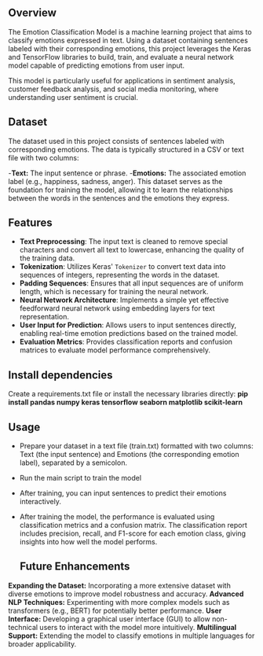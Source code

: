 ## Overview
The Emotion Classification Model is a machine learning project that aims to classify emotions expressed in text. Using a dataset containing sentences labeled with their corresponding emotions, this project leverages the Keras and TensorFlow libraries to build, train, and evaluate a neural network model capable of predicting emotions from user input. 

This model is particularly useful for applications in sentiment analysis, customer feedback analysis, and social media monitoring, where understanding user sentiment is crucial.

## Dataset
The dataset used in this project consists of sentences labeled with corresponding emotions. The data is typically structured in a CSV or text file with two columns:

-**Text:** The input sentence or phrase.
-**Emotions:** The associated emotion label (e.g., happiness, sadness, anger).
This dataset serves as the foundation for training the model, allowing it to learn the relationships between the words in the sentences and the emotions they express.

## Features
- **Text Preprocessing**: The input text is cleaned to remove special characters and convert all text to lowercase, enhancing the quality of the training data.
- **Tokenization**: Utilizes Keras' `Tokenizer` to convert text data into sequences of integers, representing the words in the dataset.
- **Padding Sequences**: Ensures that all input sequences are of uniform length, which is necessary for training the neural network.
- **Neural Network Architecture**: Implements a simple yet effective feedforward neural network using embedding layers for text representation.
- **User Input for Prediction**: Allows users to input sentences directly, enabling real-time emotion predictions based on the trained model.
- **Evaluation Metrics**: Provides classification reports and confusion matrices to evaluate model performance comprehensively.


## Install dependencies
Create a requirements.txt file or install the necessary libraries directly:
**pip install pandas numpy keras tensorflow seaborn matplotlib scikit-learn**

## Usage
- Prepare your dataset in a text file (train.txt) formatted with two columns: Text (the input sentence) and Emotions (the corresponding emotion label), separated by a semicolon.
- Run the main script to train the model
- After training, you can input sentences to predict their emotions interactively.
- After training the model, the performance is evaluated using classification metrics and a confusion matrix. The classification report includes precision, recall, and F1-score for each emotion class, giving insights into how well the model performs.

  ## Future Enhancements
**Expanding the Dataset:** Incorporating a more extensive dataset with diverse emotions to improve model robustness and accuracy.
**Advanced NLP Techniques:** Experimenting with more complex models such as transformers (e.g., BERT) for potentially better performance.
**User Interface:** Developing a graphical user interface (GUI) to allow non-technical users to interact with the model more intuitively.
**Multilingual Support:** Extending the model to classify emotions in multiple languages for broader applicability.
